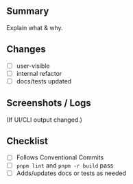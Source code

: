 ## Summary
Explain what & why.

## Changes
- [ ] user-visible
- [ ] internal refactor
- [ ] docs/tests updated

## Screenshots / Logs
(If UI/CLI output changed.)

## Checklist
- [ ] Follows Conventional Commits
- [ ] `pnpm lint` and `pnpm -r build` pass
- [ ] Adds/updates docs or tests as needed
